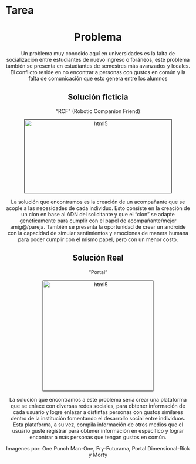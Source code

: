 # Tarea
<!DOCTYPE HTML>
<html>
<head>
<title>Problema</title>
</head>
<body background="https://ih1.redbubble.net/image.120053335.8380/flat,800x800,070,f.u7.jpg">
<center>
  <h1>Problema </h1>
<p> Un problema muy conocido aquí en universidades es la falta de socialización entre estudiantes de nuevo ingreso o foráneos, este problema también se presenta en estudiantes de semestres más avanzados y locales. El conflicto reside en no encontrar a personas con gustos en común y la falta de comunicación que esto genera entre los alumnos</p>
  <h2> Solución ficticia</h2>
<p class="le"> “RCF" (Robotic Companion Friend) </p>
<img src="https://python2017.files.wordpress.com/2017/08/problema.png" alt="html5" width="400" height="200" border="1"/>
<p> La solución que encontramos es la creación de un acompañante que se acople a las necesidades de cada individuo.
Esto consiste en la creación de un clon en base al ADN del solicitante y que el “clon” se adapte genéticamente para cumplir con el papel de acompañante/mejor amig@/pareja. También se presenta la oportunidad de crear un androide con la capacidad de simular sentimientos y emociones de manera humana para poder cumplir con el mismo papel, pero con un menor costo.</p>
<h2> Solución Real </h2>
<p class="le">“Portal” </p>
<img src="https://python2017.files.wordpress.com/2017/08/html_720.png "alt="html5" width="300" height="300" border="1"/>
<p> La solución que encontramos a este problema sería crear una plataforma que se enlace con diversas redes sociales, para obtener información de cada usuario y logre enlazar a distintas personas con gustos similares dentro de la institución fomentando el desarrollo social entre individuos. 
Esta plataforma, a su vez, compila información de otros medios que el usuario guste registrar para obtener información en específico y lograr encontrar a más personas que tengan gustos en común.</p>
  <p class="lo">Imagenes por: One Punch Man-One, Fry-Futurama, Portal Dimensional-Rick y Morty</p>
<body>
<html>
